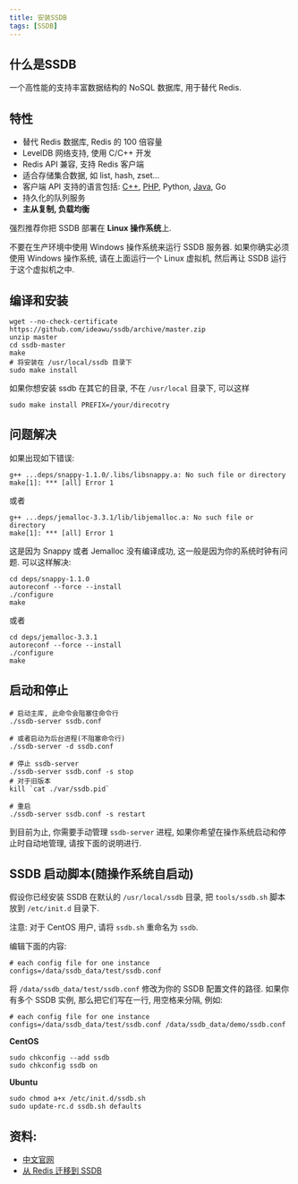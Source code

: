```yaml
---
title: 安装SSDB
tags: [SSDB]
---
```


## 什么是SSDB

一个高性能的支持丰富数据结构的 NoSQL 数据库, 用于替代 Redis.

## 特性

- 替代 Redis 数据库, Redis 的 100 倍容量
- LevelDB 网络支持, 使用 C/C++ 开发
- Redis API 兼容, 支持 Redis 客户端
- 适合存储集合数据, 如 list, hash, zset...
- 客户端 API 支持的语言包括: [C++](http://ssdb.io/docs/cpp/), [PHP](http://ssdb.io/docs/zh_cn/php/), Python, [Java](http://ssdb.io/docs/java/), Go
- 持久化的队列服务
- **主从复制, 负载均衡**

强烈推荐你把 SSDB 部署在 **Linux 操作系统**上.

不要在生产环境中使用 Windows 操作系统来运行 SSDB 服务器. 如果你确实必须使用 Windows 操作系统, 请在上面运行一个 Linux 虚拟机, 然后再让 SSDB 运行于这个虚拟机之中.

## 编译和安装

```shell
wget --no-check-certificate https://github.com/ideawu/ssdb/archive/master.zip
unzip master
cd ssdb-master
make
# 将安装在 /usr/local/ssdb 目录下
sudo make install
```

如果你想安装 ssdb 在其它的目录, 不在 `/usr/local` 目录下, 可以这样

```shell
sudo make install PREFIX=/your/direcotry
```

## 问题解决

如果出现如下错误:

```shell
g++ ...deps/snappy-1.1.0/.libs/libsnappy.a: No such file or directory
make[1]: *** [all] Error 1
```

或者

```shell
g++ ...deps/jemalloc-3.3.1/lib/libjemalloc.a: No such file or directory
make[1]: *** [all] Error 1
```

这是因为 Snappy 或者 Jemalloc 没有编译成功, 这一般是因为你的系统时钟有问题. 可以这样解决:

```shell
cd deps/snappy-1.1.0
autoreconf --force --install
./configure
make
```

或者

```shell
cd deps/jemalloc-3.3.1
autoreconf --force --install
./configure
make
```

## 启动和停止

```shell
# 启动主库, 此命令会阻塞住命令行
./ssdb-server ssdb.conf

# 或者启动为后台进程(不阻塞命令行)
./ssdb-server -d ssdb.conf

# 停止 ssdb-server
./ssdb-server ssdb.conf -s stop
# 对于旧版本
kill `cat ./var/ssdb.pid`

# 重启
./ssdb-server ssdb.conf -s restart
```

到目前为止, 你需要手动管理 `ssdb-server` 进程, 如果你希望在操作系统启动和停止时自动地管理, 请按下面的说明进行.

## SSDB 启动脚本(随操作系统自启动)

假设你已经安装 SSDB 在默认的 `/usr/local/ssdb` 目录, 把 `tools/ssdb.sh` 脚本放到 `/etc/init.d` 目录下.

注意: 对于 CentOS 用户, 请将 `ssdb.sh` 重命名为 `ssdb`.

编辑下面的内容:

```shell
# each config file for one instance
configs=/data/ssdb_data/test/ssdb.conf
```

将 `/data/ssdb_data/test/ssdb.conf` 修改为你的 SSDB 配置文件的路径. 如果你有多个 SSDB 实例, 那么把它们写在一行, 用空格来分隔, 例如:

```shell
# each config file for one instance
configs=/data/ssdb_data/test/ssdb.conf /data/ssdb_data/demo/ssdb.conf
```

**CentOS**

```shell
sudo chkconfig --add ssdb
sudo chkconfig ssdb on
```

**Ubuntu**

```shell
sudo chmod a+x /etc/init.d/ssdb.sh
sudo update-rc.d ssdb.sh defaults
```



## 资料:

- [中文官网](http://ssdb.io/zh_cn/)
- [从 Redis 迁移到 SSDB](http://ssdb.io/docs/zh_cn/redis-to-ssdb.html)
